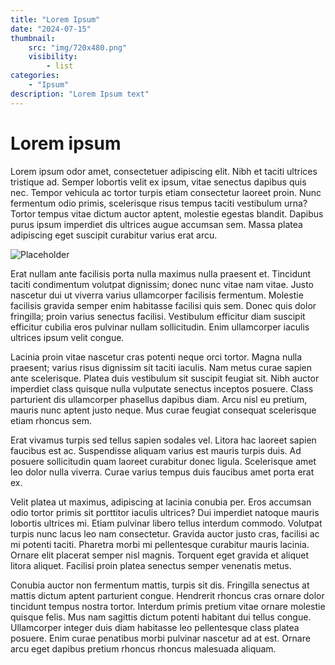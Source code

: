 ```yaml
---
title: "Lorem Ipsum"
date: "2024-07-15"
thumbnail:
    src: "img/720x480.png"
    visibility:
        - list
categories:
    - "Ipsum"
description: "Lorem Ipsum text"
---
```


# Lorem ipsum

Lorem ipsum odor amet, consectetuer adipiscing elit. Nibh et taciti ultrices tristique ad. Semper lobortis velit ex
ipsum, vitae senectus dapibus quis nec. Tempor vehicula ac tortor turpis etiam consectetur laoreet proin. Nunc fermentum
odio primis, scelerisque risus tempus taciti vestibulum urna? Tortor tempus vitae dictum auctor aptent, molestie egestas
blandit. Dapibus purus ipsum imperdiet dis ultrices augue accumsan sem. Massa platea adipiscing eget suscipit curabitur
varius erat arcu.

![Placeholder](/img/720x480.png)

Erat nullam ante facilisis porta nulla maximus nulla praesent et. Tincidunt taciti condimentum volutpat dignissim; donec
nunc vitae nam vitae. Justo nascetur dui ut viverra varius ullamcorper facilisis fermentum. Molestie facilisis gravida
semper enim habitasse facilisi quis sem. Donec quis dolor fringilla; proin varius senectus facilisi. Vestibulum
efficitur diam suscipit efficitur cubilia eros pulvinar nullam sollicitudin. Enim ullamcorper iaculis ultrices ipsum
velit congue.

Lacinia proin vitae nascetur cras potenti neque orci tortor. Magna nulla praesent; varius risus dignissim sit taciti
iaculis. Nam metus curae sapien ante scelerisque. Platea duis vestibulum sit suscipit feugiat sit. Nibh auctor imperdiet
class quisque nulla vulputate senectus inceptos posuere. Class parturient dis ullamcorper phasellus dapibus diam. Arcu
nisl eu pretium, mauris nunc aptent justo neque. Mus curae feugiat consequat scelerisque etiam rhoncus sem.

Erat vivamus turpis sed tellus sapien sodales vel. Litora hac laoreet sapien faucibus est ac. Suspendisse aliquam varius
est mauris turpis duis. Ad posuere sollicitudin quam laoreet curabitur donec ligula. Scelerisque amet leo dolor nulla
viverra. Curae varius tempus duis faucibus amet porta erat ex.

Velit platea ut maximus, adipiscing at lacinia conubia per. Eros accumsan odio tortor primis sit porttitor iaculis
ultrices? Dui imperdiet natoque mauris lobortis ultrices mi. Etiam pulvinar libero tellus interdum commodo. Volutpat
turpis nunc lacus leo nam consectetur. Gravida auctor justo cras, facilisi ac mi potenti taciti. Pharetra morbi mi
pellentesque curabitur mauris lacinia. Ornare elit placerat semper nisl magnis. Torquent eget gravida et aliquet litora
aliquet. Facilisi proin platea senectus semper venenatis metus.

Conubia auctor non fermentum mattis, turpis sit dis. Fringilla senectus at mattis dictum aptent parturient congue.
Hendrerit rhoncus cras ornare dolor tincidunt tempus nostra tortor. Interdum primis pretium vitae ornare molestie
quisque felis. Mus nam sagittis dictum potenti habitant dui tellus congue. Ullamcorper integer duis diam habitasse leo
pellentesque class platea posuere. Enim curae penatibus morbi pulvinar nascetur ad at est. Ornare arcu eget dapibus
pretium rhoncus rhoncus malesuada aliquam.